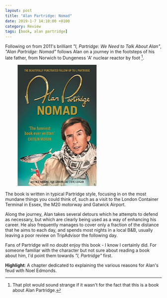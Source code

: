 ```yaml
---
layout: post
title: "Alan Partridge: Nomad"
date: 2019-1-7 14:10:00 +0100
category: Review
tags: [book, alan partridge]
---
```


Following on from 2011's brilliant _"I, Partridge: We Need to Talk About Alan"_, _"Alan Partridge: Nomad"_ follows Alan on a journey in the footsteps of his late father, from Norwich to Dungeness 'A' nuclear reactor by foot [^1]. 

<figure>
	<img src="/images/2019/1/nomad.png" width="254" />
</figure>

The book is written in typical Partridge style, focusing in on the most mundane things you could think of, such as a visit to the London Container Terminal in Essex, the M20 motorway and Gatwick Airport. 

Along the journey, Alan takes several detours which he attempts to defend as necessary, but which are clearly being used as a way of enhancing his career. He also frequently  manages to cover only a fraction of the distance that he aims to each day, and spends most nights in a local B&B, usually leaving a poor review on TripAdvisor the following day.

Fans of Partridge will no doubt enjoy this book - I know I certainly did. For someone familiar with the character but not sure about reading a book about him, I'd point them towards _"I, Partridge"_ first.

**Highlight**: A chapter dedicated to explaining the various reasons for Alan's feud with Noel Edmonds. 

[^1]: That plot would sound strange if it wasn't for the fact that this is a book about Alan Partridge.
